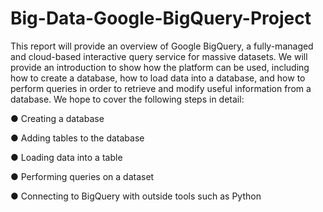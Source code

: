 # Big-Data-Google-BigQuery-Project

This report will provide an overview of Google BigQuery, a fully-managed and cloud-based
interactive query service for massive datasets. We will provide an introduction to show how the
platform can be used, including how to create a database, how to load data into a database, and how
to perform queries in order to retrieve and modify useful information from a database. We hope to
cover the following steps in detail:

● Creating a database

● Adding tables to the database

● Loading data into a table

● Performing queries on a dataset

● Connecting to BigQuery with outside tools such as Python
